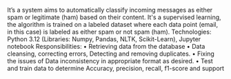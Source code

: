 It’s a system aims to automatically classify incoming messages as either spam or legitimate (ham) based on their content. It's a supervised learning, the algorithm is trained on a labeled dataset where each data point (email, in this case) is labeled as either spam or not spam (ham).
Technologies: Python 3.12 (Libraries: Numpy, Pandas, NLTK, Scikit-Learn), Jupyter notebook
Responsibilities:
•	Retrieving data from the database
•	Data cleansing, correcting errors, Detecting and removing duplicates.
•	Fixing the issues of Data inconsistency in appropriate format as desired.
•	Test and train data to determine Accuracy, precision, recall, f1-score and support
